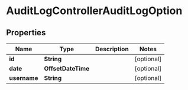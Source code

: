 

# AuditLogControllerAuditLogOption


## Properties

| Name | Type | Description | Notes |
|------------ | ------------- | ------------- | -------------|
|**id** | **String** |  |  [optional] |
|**date** | **OffsetDateTime** |  |  [optional] |
|**username** | **String** |  |  [optional] |



